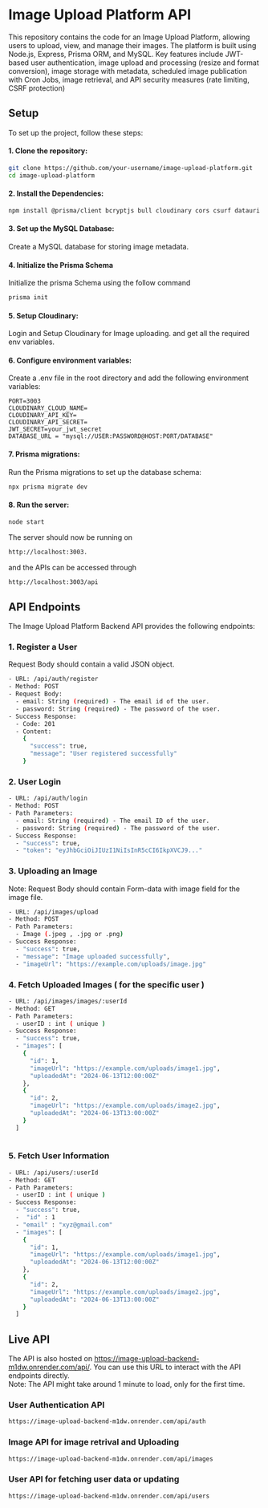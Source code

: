 # Image Upload Platform API

This repository contains the code for an Image Upload Platform, allowing users to upload, view, and manage their images. The platform is built using Node.js, Express, Prisma ORM, and MySQL. Key features include JWT-based user authentication, image upload and processing (resize and format conversion), image storage with metadata, scheduled image publication with Cron Jobs, image retrieval, and API security measures (rate limiting, CSRF protection)

## Setup

To set up the project, follow these steps:

#### 1. Clone the repository:

```bash
git clone https://github.com/your-username/image-upload-platform.git
cd image-upload-platform
```

#### 2. Install the Dependencies:

```bash
npm install @prisma/client bcryptjs bull cloudinary cors csurf datauri dotenv express express-rate-limit express-validator helmet jsonwebtoken multer multer-storage-cloudinary node-cron nodemon prisma sharp

```

#### 3.  Set up the MySQL Database:
Create a MySQL database for storing image metadata. 


#### 4.  Initialize the Prisma Schema
Initialize the prisma Schema using the follow command

```bash
prisma init
```

#### 5. Setup Cloudinary:
Login and Setup Cloudinary for Image uploading. and get all the required env variables.


#### 6. Configure environment variables:
Create a .env file in the root directory and add the following environment variables:

```env 
PORT=3003
CLOUDINARY_CLOUD_NAME=
CLOUDINARY_API_KEY=
CLOUDINARY_API_SECRET=
JWT_SECRET=your_jwt_secret
DATABASE_URL = "mysql://USER:PASSWORD@HOST:PORT/DATABASE"
```

#### 7. Prisma migrations:
Run the Prisma migrations to set up the database schema:

```bash
npx prisma migrate dev

```

#### 8. Run the server:

```bash
node start
```

The server should now be running on 

```bash 
http://localhost:3003. 
```
and the APIs can be accessed through 

```bash 
http://localhost:3003/api
```


## API Endpoints

The Image Upload Platform Backend API provides the following endpoints: 


### 1. Register a User

Request Body should contain a valid JSON object.

```bash
- URL: /api/auth/register
- Method: POST
- Request Body:
  - email: String (required) - The email id of the user.
  - password: String (required) - The password of the user.
- Success Response:
  - Code: 201
  - Content:
    {
      "success": true,
      "message": "User registered successfully"
    }
  ```

### 2. User Login

```bash
- URL: /api/auth/login
- Method: POST
- Path Parameters:
  - email: String (required) - The email ID of the user.
  - password: String (required) - The password of the user.
- Success Response:
  - "success": true,
  - "token": "eyJhbGciOiJIUzI1NiIsInR5cCI6IkpXVCJ9..."
  ```

### 3. Uploading an Image

Note: Request Body should contain Form-data with image field for the image file.

```bash
- URL: /api/images/upload
- Method: POST
- Path Parameters:
  - Image (.jpeg , .jpg or .png)
- Success Response:
  - "success": true,
  - "message": "Image uploaded successfully",
  - "imageUrl": "https://example.com/uploads/image.jpg"

  ```

### 4. Fetch Uploaded Images ( for the specific user )

```bash
- URL: /api/images/images/:userId
- Method: GET
- Path Parameters:
  - userID : int ( unique )
- Success Response:
  - "success": true,
  - "images": [
    {
      "id": 1,
      "imageUrl": "https://example.com/uploads/image1.jpg",
      "uploadedAt": "2024-06-13T12:00:00Z"
    },
    {
      "id": 2,
      "imageUrl": "https://example.com/uploads/image2.jpg",
      "uploadedAt": "2024-06-13T13:00:00Z"
    }
  ]
              
  ```


### 5. Fetch User Information

```bash
- URL: /api/users/:userId
- Method: GET
- Path Parameters:
  - userID : int ( unique )
- Success Response:
  - "success": true,
  -  "id" : 1
  - "email" : "xyz@gmail.com"
  - "images": [
    {
      "id": 1,
      "imageUrl": "https://example.com/uploads/image1.jpg",
      "uploadedAt": "2024-06-13T12:00:00Z"
    },
    {
      "id": 2,
      "imageUrl": "https://example.com/uploads/image2.jpg",
      "uploadedAt": "2024-06-13T13:00:00Z"
    }
  ]
  ```





## Live API

The API is also hosted on https://image-upload-backend-m1dw.onrender.com/api/. You can use this URL to interact with the API endpoints directly. \
Note: The API might take around 1 minute to load, only for the first time.

### User Authentication API

```bash
https://image-upload-backend-m1dw.onrender.com/api/auth
```

### Image API for image retrival and Uploading

```bash
https://image-upload-backend-m1dw.onrender.com/api/images
```

### User API for fetching user data or updating

```bash
https://image-upload-backend-m1dw.onrender.com/api/users
```


